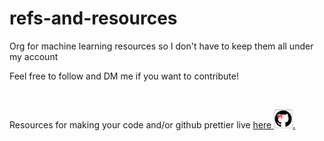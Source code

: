 # refs-and-resources

Org for machine learning resources so I don't have to keep them all under my account

Feel free to follow and DM me if you want to contribute!

<p><br />

Resources for making your code and/or github prettier live <a href='https://github.com/make-it-pretty'>here <img src="./imgs/Screenshot%202022-06-19%20at%2012.44.25%20AM.png" height=30 width=30>.</a>

